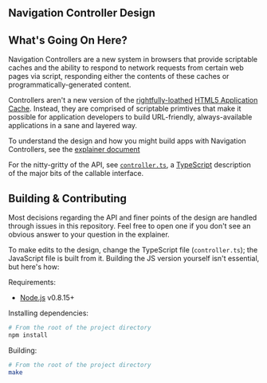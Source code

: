 <h2>Navigation Controller Design</h2>

## What's Going On Here?

Navigation Controllers are a new system in browsers that provide scriptable caches and the ability to respond to network requests from certain web pages via script, responding either the contents of these caches or programmatically-generated content.

Controllers aren't a new version of the [rightfully-loathed](http://alistapart.com/article/application-cache-is-a-douchebag) [HTML5 Application Cache](http://www.whatwg.org/specs/web-apps/current-work/multipage/offline.html). Instead, they are comprised of scriptable primtives that make it possible for application developers to build URL-friendly, always-available applications in a sane and layered way.

To understand the design and how you might build apps with Navigation Controllers, see the [explainer document](https://github.com/slightlyoff/NavigationController/blob/master/explainer.md)

For the nitty-gritty of the API, see [`controller.ts`](https://github.com/slightlyoff/NavigationController/blob/master/controller.ts), a [TypeScript](http://www.typescriptlang.org/) description of the major bits of the callable interface.

## Building & Contributing

Most decisions regarding the API and finer points of the design are handled through issues in this repository. Feel free to open one if you don't see an obvious answer to your question in the explainer.

To make edits to the design, change the TypeScript file (`controller.ts`); the JavaScript file is built from it. Building the JS version yourself isn't essential, but here's how:

Requirements:

* [Node.js](http://nodejs.org/) v0.8.15+

Installing dependencies:

```sh
# From the root of the project directory
npm install
```

Building:

```sh
# From the root of the project directory
make
```